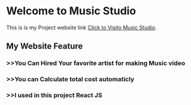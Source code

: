 # Welcome to Music Studio

This is is my Project website link  [Click to Visito Music Studio](https://practical-knuth-f1a1d7.netlify.app/).

## My Website Feature 
### >>You Can Hired Your favorite artist for making Music video
### >>You can Calculate total cost automaticly
### >>I used in this project React JS

